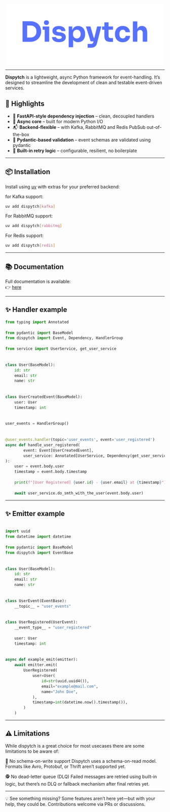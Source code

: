 ![Dispytch](docs/docs/assets/images/logo.png)

---

**Dispytch** is a lightweight, async Python framework for event-handling.
It’s designed to streamline the development of clean and testable event-driven services.

## 🚀 Highlights

* 🔌 **FastAPI-style dependency injection** – clean, decoupled handlers
* 🧠 **Async core** – built for modern Python I/O
* 📬 **Backend-flexible** – with Kafka, RabbitMQ and Redis PubSub out-of-the-box
* 🧾 **Pydantic-based validation** – event schemas are validated using pydantic
* 🔁 **Built-in retry logic** – configurable, resilient, no boilerplate

---

## 📦 Installation

Install using [uv](https://github.com/astral-sh/uv) with extras for your preferred backend:

for Kafka support:

```bash
uv add dispytch[kafka]
```

For RabbitMQ support:

```bash
uv add dispytch[rabbitmq]
```

For Redis support:

```bash
uv add dispytch[redis]
```

---

## 📚 Documentation

Full documentation is available:  
👉 [here](https://e1-m.github.io/dispytch/)

---

## ✨ Handler example

```python
from typing import Annotated

from pydantic import BaseModel
from dispytch import Event, Dependency, HandlerGroup

from service import UserService, get_user_service


class User(BaseModel):
    id: str
    email: str
    name: str


class UserCreatedEvent(BaseModel):
    user: User
    timestamp: int


user_events = HandlerGroup()


@user_events.handler(topic='user_events', event='user_registered')
async def handle_user_registered(
        event: Event[UserCreatedEvent],
        user_service: Annotated[UserService, Dependency(get_user_service)]
):
    user = event.body.user
    timestamp = event.body.timestamp

    print(f"[User Registered] {user.id} - {user.email} at {timestamp}")

    await user_service.do_smth_with_the_user(event.body.user)

```

---

## ✨ Emitter example

```python

import uuid
from datetime import datetime

from pydantic import BaseModel
from dispytch import EventBase


class User(BaseModel):
    id: str
    email: str
    name: str


class UserEvent(EventBase):
    __topic__ = "user_events"


class UserRegistered(UserEvent):
    __event_type__ = "user_registered"

    user: User
    timestamp: int


async def example_emit(emitter):
    await emitter.emit(
        UserRegistered(
            user=User(
                id=str(uuid.uuid4()),
                email="example@mail.com",
                name="John Doe",
            ),
            timestamp=int(datetime.now().timestamp()),
        )
    )

```

---

## ⚠️ Limitations

While dispytch is a great choice for most usecases there are some limitations to be aware of:

🧾 No schema-on-write support
Dispytch uses a schema-on-read model. Formats like Avro, Protobuf, or Thrift aren’t supported yet.

🕵️ No dead-letter queue (DLQ)
Failed messages are retried using built-in logic, but there’s no DLQ or fallback mechanism after final retries yet.

---
💡 See something missing?
Some features aren’t here yet—but with your help, they could be. Contributions welcome via PRs or discussions.

